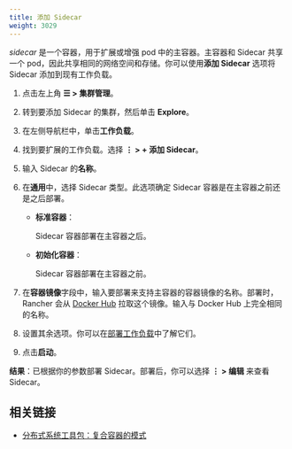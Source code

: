 ```yaml
---
title: 添加 Sidecar
weight: 3029
---
```

_sidecar_ 是一个容器，用于扩展或增强 pod 中的主容器。主容器和 Sidecar 共享一个 pod，因此共享相同的网络空间和存储。你可以使用**添加 Sidecar** 选项将 Sidecar 添加到现有工作负载。

1. 点击左上角 **☰ > 集群管理**。
1. 转到要添加 Sidecar 的集群，然后单击 **Explore**。
1. 在左侧导航栏中，单击**工作负载**。

1. 找到要扩展的工作负载。选择 **⋮ > + 添加 Sidecar**。

1. 输入 Sidecar 的**名称**。

1. 在**通用**中，选择 Sidecar 类型。此选项确定 Sidecar 容器是在主容器之前还是之后部署。

   - **标准容器**：

      Sidecar 容器部署在主容器之后。

   - **初始化容器**：

      Sidecar 容器部署在主容器之前。

1. 在**容器镜像**字段中，输入要部署来支持主容器的容器镜像的名称。部署时，Rancher 会从 [Docker Hub](https://hub.docker.com/explore/) 拉取这个镜像。输入与 Docker Hub 上完全相同的名称。

1. 设置其余选项。你可以在[部署工作负载](../deploy-workloads)中了解它们。

1. 点击**启动**。

**结果**：已根据你的参数部署 Sidecar。部署后，你可以选择 **⋮ > 编辑** 来查看 Sidecar。

## 相关链接

- [分布式系统工具包：复合容器的模式](https://kubernetes.io/blog/2015/06/the-distributed-system-toolkit-patterns/)
